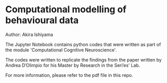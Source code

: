 # Computational modelling of behavioural data

Author: Akira Ishiyama

The Jupyter Notebook contains python codes that were written as part of the module 'Computational Cognitive Neuroscience'.

The codes were written to replicate the findings from the paper written by Andrea D’Olimpio for his Master by Research in the Seri’es’ Lab.

For more information, please refer to the pdf file in this repo.

